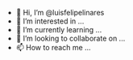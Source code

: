 - 👋 Hi, I’m @luisfelipelinares
- 👀 I’m interested in ...
- 🌱 I’m currently learning ...
- 💞️ I’m looking to collaborate on ...
- 📫 How to reach me ...

<!---
luisfelipelinares/luisfelipelinares is a ✨ special ✨ repository because its `README.md` (this file) appears on your GitHub profile.
You can click the Preview link to take a look at your changes.
--->
